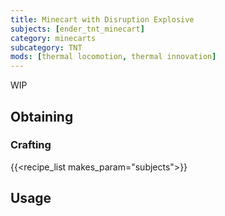 ```yaml
---
title: Minecart with Disruption Explosive
subjects: [ender_tnt_minecart]
category: minecarts
subcategory: TNT
mods: [thermal locomotion, thermal innovation]
---
```


WIP

Obtaining
---------

### Crafting
{{<recipe_list makes_param="subjects">}}

Usage
-----
